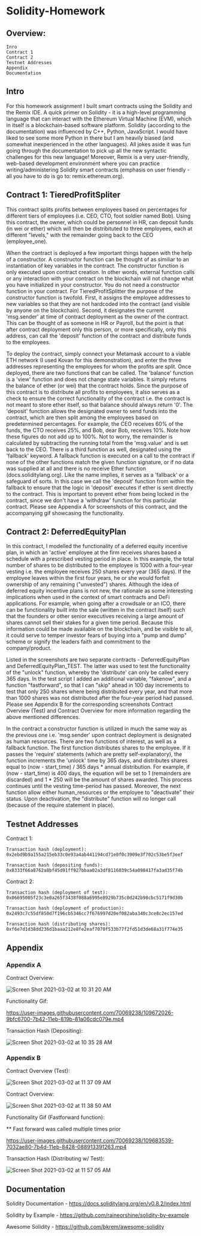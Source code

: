 # Solidity-Homework

## Overview:
    Inro
    Contract 1
    Contract 2
    Testnet Addresses
    Appendix
    Documentation

## Intro

For this homework assignment I built smart contracts using the Solidity and the Remix IDE. A quick primer on Solidity - it is a high-level programming language that can interact with the Ethereum Virtual Machine (EVM), which in itself is a blockchain-based software platform. Solidity (according to the documentation) was influenced by C++, Python, JavaScript. I would have liked to see some more Python in there but I am heavily biased (and somewhat inexperienced in the other languages). All jokes aside it was fun going through the documentation to pick up all the new syntactic challenges for this new language! Moreover, Remix is a very user-friendly, web-based development environment where you can practice writing/administering Solidity smart contracts (emphasis on user friendly - all you have to do is go to: remix.ethereum.org). 

## Contract 1: TieredProfitSpliter

This contract splits profits between employees based on percentages for different tiers of employees (i.e. CEO, CTO, foot soldier named Bob). Using this contract, the owner, which could be personnel in HR, can deposit funds (in wei or ether) which will then be distribituted to three employees, each at different "levels," with the remainder going back to the CEO (employee_one). 

When the contract is deployed a few important things happen with the help of a constructor. A constructor function can be thought of as similiar to an instantiation of key variables in the contract. The constructor function is only executed upon contract creation. In other words, external function calls or any interaction with your contract on the blockchain will not change what you have initialized in your constructor. You do not need a constructor function in your contract. For TieredProfitSplitter the purpose of the constructor function is twofold. First, it assigns the employee addresses to new variables so that they are not hardcoded into the contract (and visible by anyone on the blockchain). Second, it designates the current 'msg.sender' at time of contract deployment as the owner of the contract. This can be thought of as someone in HR or Payroll, but the point is that after contract deployment only this person, or more specifically, only this address, can call the 'deposit' function of the contract and distribute funds to the employees. 

To deploy the contract, simply connect your Metamask account to a viable ETH network (I used Kovan for this demonstration), and enter the three addresses representing the employees for whom the profits are split. Once deployed, there are two functions that can be called. The 'balance' function is a 'view' function and does not change state variables. It simply returns the balance of ether (or wei) that the contract holds. Since the purpose of this contract is to distribute all profits to employees, it also serves as a check to ensure the correct functionality of the contract i.e. the contract is not meant to store ether itself, so that balance should always return '0'. The 'deposit' function allows the designated owner to send funds into the contract, which are then split among the employees based on predetermined percentages. For example, the CEO receives 60% of the funds, the CTO receives 25%, and Bob, dear Bob, receives 10%. Note how these figures do not add up to 100%. Not to worry, the remainder is calculated by subtracting the running total from the 'msg.value' and is set back to the CEO. There is a third function as well, designated using the 'fallback' keyword. A fallback function is executed on a call to the contract if none of the other functions match the given function signature, or if no data was supplied at all and there is no receive Ether function (docs.soliditylang.org). Like the name implies, it serves as a 'fallback' or a safeguard of sorts. In this case we call the 'deposit' function from within the fallback to ensure that the logic in 'deposit' executes if ether is sent directly to the contract. This is important to prevent ether from being locked in the contract, since we don't have a 'withdraw' function for this particular contract. Please see Appendix A for screenshots of this contract, and the accompanying gif showcasing the functionality. 

## Contract 2: DeferredEquityPlan

In this contract, I modelled the functionality of a deferred equity incentive plan, in which an 'active' employee at the firm receives shares based a schedule with a prescribed vesting period in place. In this example, the total number of shares to be distributed to the employee is 1000 with a four-year vesting i.e. the employee receives 250 shares every year (365 days). If the employee leaves within the first four years, he or she would forfeit ownership of any remaining ("unvested") shares. Although the idea of deferred equity incentive plans is not new, the rationale as some interesting implications when used in the context of smart contracts and DeFi applications. For example, when going after a crowdsale or an ICO, there can be functionality built into the sale (written in the contract itself) such that the founders or other senior executives receiving a large amount of shares cannot sell their stakes for a given time period. Because this information could be made available on the blockchain, and be visible to all, it could serve to temper investor fears of buying into a "pump and dump" scheme or signify the leaders faith and commitment to the company/product. 

Listed in the screenshots are two separate contracts - DeferredEquityPlan and DeferredEquityPlan_TEST. The latter was used to test the functionality of the "unlock" function, whereby the 'distribute' can only be called every 365 days. In the test script I added an additional variable, "fakenow", and a function "fastforward", so that I can "skip" ahead in 100 day increments to test that only 250 shares where being distributed every year, and that more than 1000 shares was not distributed after the four-year period had passed. Please see Appendix B for the corresponding screenshots Contract Overview (Test) and Contract Overview for more information regarding the above mentioned differences. 

In the contract a constructor function is utilized in much the same way as the previous one i.e. 'msg.sender' upon contract deployment is designated as human resources. There are two functions of interest, as well as a fallback function. The first function distributes shares to the employee. If it passes the 'require' statements (which are pretty self-explanatory), the function increments the 'unlock' time by 365 days, and distributes shares equal to (now - start_time) / 365 days * annual distribution. For example, if (now - start_time) is 400 days, the equation will be set to 1 (remainders are discarded) and 1 * 250 will be the amount of shares awarded. This process continues until the vesting time-period has passed. Moreover, the next function allow either human_resources or the employee to "deactivate" their status. Upon deactivation, the "distribute" function will no longer call (because of the require statement in place). 




## Testnet Addresses

Contract 1:

    Transaction hash (deployment): 0x2ebd9b9a155a215eb33c0e93a4ab441194cd71e0f0c3909e3f702c53be5f3eef

    Transaction hash (depositing funds):
    0x8333f66a8762a8bf45d91ff927bbaa02a3df8116039c54a098417fa3ad35f74b

Contract 2:
    
    Transaction hash (deployment of test):
    0x06695005f23c3e0a265f3438f088a6995e8929b735c0d242b98cbc5171f9d30b

    Transaction hash (deployment of production): 0x2493c7c55df850d7f196cb5346cc7f676997d20ef082aba340c3ce8c2ec157ed
    
    Transaction hash (distributing shares):
    0xf6e7d1d38dd236d1baaa212e8fe2eaf7070f533b77f2fd51d3de68a31f774e35


## Appendix

### Appendix A

Contract Overview:

![Screen Shot 2021-03-02 at 10 31 20 AM](https://user-images.githubusercontent.com/70069238/109671845-6fe0e600-7b42-11eb-8300-6714860d288b.png)

Functionality Gif:

https://user-images.githubusercontent.com/70069238/109672026-9bfc6700-7b42-11eb-819b-81a06cdc079e.mp4

Transaction Hash (Depositing):

![Screen Shot 2021-03-02 at 10 35 28 AM](https://user-images.githubusercontent.com/70069238/109672653-39579b00-7b43-11eb-9762-7632f8af9a30.png)

### Appendix B

Contract Overview (Test):

![Screen Shot 2021-03-02 at 11 37 09 AM](https://user-images.githubusercontent.com/70069238/109681600-a0794d80-7b4b-11eb-8e72-2f40a5ab301d.png)

Contract Overview:

![Screen Shot 2021-03-02 at 11 38 50 AM](https://user-images.githubusercontent.com/70069238/109681814-d9192700-7b4b-11eb-9e8d-cb11ce684c60.png)

Functionality Gif (Fastforward function):

** Fast forward was called multiple times prior

https://user-images.githubusercontent.com/70069238/109683539-7032ae80-7b4d-11eb-8428-088913391263.mp4

Transaction Hash (Distributing w/ Test):

![Screen Shot 2021-03-02 at 11 57 05 AM](https://user-images.githubusercontent.com/70069238/109684569-62c9f400-7b4e-11eb-80e1-66221887add2.png)

## Documentation

Solidity Documentation - https://docs.soliditylang.org/en/v0.8.2/index.html

Solidity by Example - https://github.com/raineorshine/solidity-by-example

Awesome Solidity - https://github.com/bkrem/awesome-solidity











